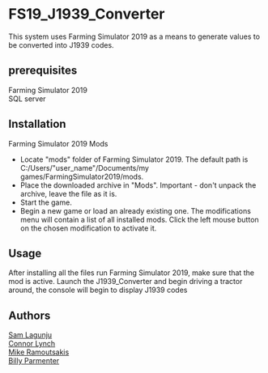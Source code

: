 # FS19_J1939_Converter
This system uses Farming Simulator 2019 as a means to generate values to be converted into J1939 codes.

## prerequisites
Farming Simulator 2019 </br>
SQL server

## Installation
Farming Simulator 2019 Mods
- Locate "mods" folder of Farming Simulator 2019. The default path is C:/Users/"user_name"/Documents/my games/FarmingSimulator2019/mods.
- Place the downloaded archive in "Mods". Important - don't unpack the archive, leave the file as it is.
- Start the game.
- Begin a new game or load an already existing one. The modifications menu will contain a list of all installed mods. Click the left mouse button on the chosen modification to activate it.
## Usage
After installing all the files run Farming Simulator 2019, make sure that the mod is active. 
Launch the J1939_Converter and begin driving a tractor around, the console will begin to display J1939 codes

## Authors

[Sam Lagunju](https://github.com/SamueLagunju) </br>
[Connor Lynch](https://github.com/GetLynched) </br>
[Mike Ramoutsakis](https://github.com/jrmoca) </br>
[Billy Parmenter](https://github.com/billyParmenter)
